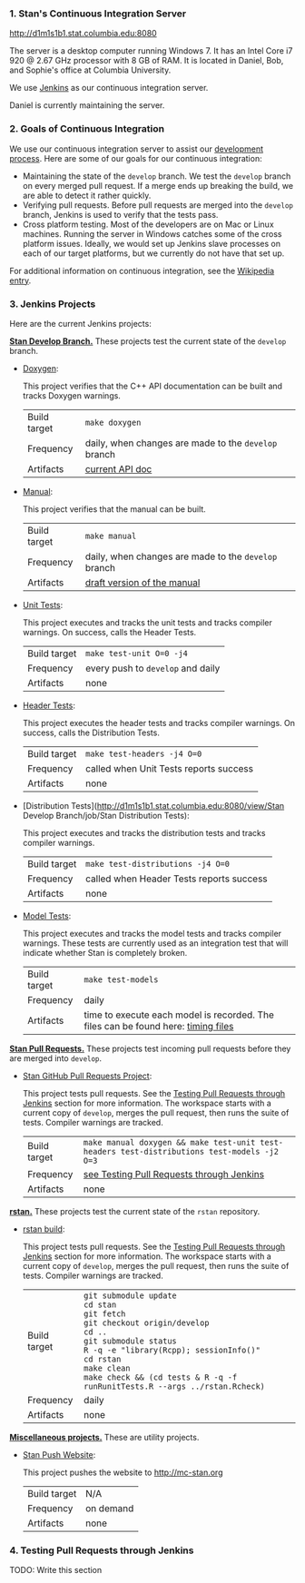 ### 1. Stan's Continuous Integration Server
http://d1m1s1b1.stat.columbia.edu:8080

The server is a desktop computer running Windows 7. It has an Intel Core i7 920 @ 2.67 GHz processor with 8 GB of RAM. It is located in Daniel, Bob, and Sophie's office at Columbia University.

We use [Jenkins](http://jenkins-ci.org/) as our continuous integration server.

Daniel is currently maintaining the server.

### 2. Goals of Continuous Integration
We use our continuous integration server to assist our [development process](Developer-Process). Here are some of our goals for our continuous integration:
* Maintaining the state of the `develop` branch. We test the `develop` branch on every merged pull request. If a merge ends up breaking the build, we are able to detect it rather quickly.
* Verifying pull requests. Before pull requests are merged into the `develop` branch, Jenkins is used to verify that the tests pass.
* Cross platform testing. Most of the developers are on Mac or Linux machines. Running the server in Windows catches some of the cross platform issues. Ideally, we would set up Jenkins slave processes on each of our target platforms, but we currently do not have that set up.

For additional information on continuous integration, see the [Wikipedia entry](https://en.wikipedia.org/wiki/Continuous_integration).

### 3. Jenkins Projects

Here are the current Jenkins projects:

**[Stan Develop Branch.](http://d1m1s1b1.stat.columbia.edu:8080/view/Stan%20Develop%20Branch/)** These projects test the current state of the `develop` branch.

* [Doxygen](http://d1m1s1b1.stat.columbia.edu:8080/view/Stan%20Develop%20Branch/job/Stan%20Doxygen/):

    This project verifies that the C++ API documentation can be built and tracks Doxygen warnings.

    |               |               |
    |---------------|---------------|
    | Build target  | `make doxygen`
    | Frequency     | daily, when changes are made to the `develop` branch
    | Artifacts     | [current API doc](http://d1m1s1b1.stat.columbia.edu:8080/view/Stan%20Develop%20Branch/job/Stan%20Doxygen/ws/doc/api/html/index.html)

* [Manual](http://d1m1s1b1.stat.columbia.edu:8080/view/Stan%20Develop%20Branch/job/Stan%20Manual/): 

    This project verifies that the manual can be built.

    |               |               |
    |---------------|---------------|
    | Build target  | `make manual`
    | Frequency     | daily, when changes are made to the `develop` branch
    | Artifacts     | [draft version of the manual](http://d1m1s1b1.stat.columbia.edu:8080/view/Stan%20Develop%20Branch/job/Stan%20Manual/ws/doc/)

* [Unit Tests](http://d1m1s1b1.stat.columbia.edu:8080/view/Stan%20Develop%20Branch/job/Stan%20Unit%20Tests/): 

    This project executes and tracks the unit tests and tracks compiler warnings. On success, calls the Header Tests.

    |               |               |
    |---------------|---------------|
    | Build target  | `make test-unit O=0 -j4`
    | Frequency     | every push to `develop` and daily
    | Artifacts     | none

* [Header Tests](http://d1m1s1b1.stat.columbia.edu:8080/view/Stan%20Develop%20Branch/job/Stan%20Header%20Tests/):

    This project executes the header tests and tracks compiler warnings. On success, calls the Distribution Tests.

    |               |               |
    |---------------|---------------|
    | Build target  | `make test-headers -j4 O=0`
    | Frequency     | called when Unit Tests reports success
    | Artifacts     | none

* [Distribution Tests](http://d1m1s1b1.stat.columbia.edu:8080/view/Stan Develop Branch/job/Stan Distribution Tests):

    This project executes and tracks the distribution tests and tracks compiler warnings.

    |               |               |
    |---------------|---------------|
    | Build target  | `make test-distributions -j4 O=0`
    | Frequency     | called when Header Tests reports success
    | Artifacts     | none

* [Model Tests](http://d1m1s1b1.stat.columbia.edu:8080/view/Stan%20Develop%20Branch/job/Stan%20Model%20Tests/):

    This project executes and tracks the model tests and tracks compiler warnings. These tests are currently used as an integration test that will indicate whether Stan is completely broken.
 
    |               |               |
    |---------------|---------------|
    | Build target  | `make test-models`
    | Frequency     | daily
    | Artifacts     | time to execute each model is recorded. The files can be found here: [timing files](http://d1m1s1b1.stat.columbia.edu:8080/view/Stan%20Develop%20Branch/job/Stan%20Model%20Tests/ws/)

**[Stan Pull Requests.](http://d1m1s1b1.stat.columbia.edu:8080/view/Stan%20Pull%20Requests/)** These projects test incoming pull requests before they are merged into `develop`.

* [Stan GitHub Pull Requests Project](http://d1m1s1b1.stat.columbia.edu:8080/view/Stan%20Pull%20Requests/job/Stan%20Github%20Pull%20Requests/):

    This project tests pull requests. See the [Testing Pull Requests through Jenkins]() section for more information. The workspace starts with a current copy of `develop`, merges the pull request, then runs the suite of tests. Compiler warnings are tracked.

    |               |               |
    |---------------|---------------|
    | Build target  | `make manual doxygen && make test-unit test-headers test-distributions test-models -j2 O=3`
    | Frequency     | [see Testing Pull Requests through Jenkins]()
    | Artifacts     | none

**[rstan.](http://d1m1s1b1.stat.columbia.edu:8080/view/rstan/)** These projects test the current state of the `rstan` repository.

* [rstan build](http://d1m1s1b1.stat.columbia.edu:8080/view/rstan/job/rstan%20build/):

    This project tests pull requests. See the [Testing Pull Requests through Jenkins]() section for more information. The workspace starts with a current copy of `develop`, merges the pull request, then runs the suite of tests. Compiler warnings are tracked.

    |               |               |
    |---------------|---------------|
    | Build target  | `git submodule update` <br> `cd stan` <br> `git fetch` <br> `git checkout origin/develop` <br> `cd ..` <br> `git submodule status` <br> `R -q -e "library(Rcpp); sessionInfo()"` <br> `cd rstan` <br> `make clean` <br> `make check && (cd tests & R -q -f runRunitTests.R --args ../rstan.Rcheck)`
    | Frequency     | daily
    | Artifacts     | none

**[Miscellaneous projects.](http://d1m1s1b1.stat.columbia.edu:8080/view/Miscellaneous/)** These are utility projects.

* [Stan Push Website](http://d1m1s1b1.stat.columbia.edu:8080/view/Miscellaneous/job/Stan%20Push%20Website/):

    This project pushes the website to http://mc-stan.org

    |               |               |
    |---------------|---------------|
    | Build target  | N/A
    | Frequency     | on demand
    | Artifacts     | none

### 4. Testing Pull Requests through Jenkins
TODO: Write this section